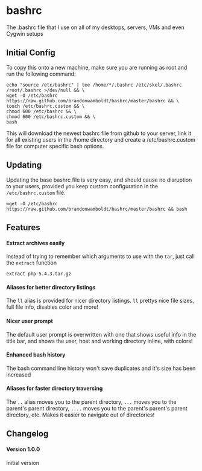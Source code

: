 bashrc
======

The .bashrc file that I use on all of my desktops, servers, VMs and even Cygwin setups

Initial Config
--------------

To copy this onto a new machine, make sure you are running as root and run the following command:

```
echo "source /etc/bashrc" | tee /home/*/.bashrc /etc/skel/.bashrc /root/.bashrc >/dev/null && \
wget -O /etc/bashrc https://raw.github.com/brandonwamboldt/bashrc/master/bashrc && \
touch /etc/bashrc.custom && \
chmod 600 /etc/bashrc && \
chmod 600 /etc/bashrc.custom && \
bash
```

This will download the newest bashrc file from github to your server, link it for all existing users in the /home directory and create a /etc/bashrc.custom file for computer specific bash options.

Updating
--------

Updating the base bashrc file is very easy, and should cause no disruption to your users, provided you keep custom configuration in the `/etc/bashrc.custom` file.

```
wget -O /etc/bashrc https://raw.github.com/brandonwamboldt/bashrc/master/bashrc && bash
```

Features
--------

#### Extract archives easily

Instead of trying to remember which arguments to use with the `tar`, just call the `extract` function

```
extract php-5.4.3.tar.gz
```

#### Aliases for better directory listings

The `ll` alias is provided for nicer directory listings. `ll` prettys nice file sizes, full file info, disables color and more!

#### Nicer user prompt

The default user prompt is overwritten with one that shows useful info in the title bar, and shows the user, host and working directory inline, with colors!

#### Enhanced bash history

The bash command line history won't save duplicates and it's size has been increased

#### Aliases for faster directory traversing

The `..` alias moves you to the parent directory, `...` moves you to the parent's parent directory, `....` moves you to the parent's parent's parent directory, etc. Makes it easier to navigate out of directories!

Changelog
---------

#### Version 1.0.0

Initial version
